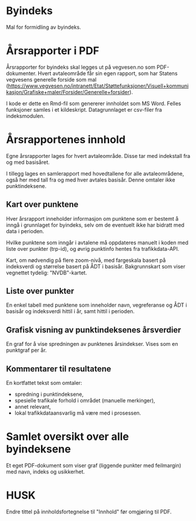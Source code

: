 # Byindeks
Mal for formidling av byindeks.

# Årsrapporter i PDF
Årsrapporter for byindeks skal legges ut på vegvesen.no som PDF-dokumenter. Hvert avtaleområde får sin egen rapport, som har Statens vegvesens generelle forside som mal (https://www.vegvesen.no/intranett/Etat/Støttefunksjoner/Visuell+kommunikasjon/Grafiske+maler/Forsider/Generelle+forsider).

I kode er dette en Rmd-fil som genererer innholdet som MS Word. Felles funksjoner samles i et kildeskript. Datagrunnlaget er csv-filer fra indeksmodulen.

# Årsrapportenes innhold
Egne årsrapporter lages for hvert avtaleområde. Disse tar med indekstall fra og med basisåret.

I tillegg lages en samlerapport med hovedtallene for alle avtaleområdene, også her med tall fra og med hver avtales basisår. Denne omtaler ikke punktindeksene.

## Kart over punktene
Hver årsrapport inneholder informasjon om punktene som er bestemt å inngå i grunnlaget for byindeks, selv om de eventuelt ikke har bidratt med data i perioden.

Hvilke punktene som inngår i avtalene må oppdateres manuelt i koden med liste over punkter (trp-id), og øvrig punktinfo hentes fra trafikkdata-API.

Kart, om nødvendig på flere zoom-nivå, med fargeskala basert på indeksverdi og størrelse basert på ÅDT i basisår. Bakgrunnskart som viser vegnettet tydelig: "NVDB"-kartet.

## Liste over punkter
En enkel tabell med punktene som inneholder navn, vegreferanse og ÅDT i basisår og indeksverdi hittil i år, samt hittil i perioden.

## Grafisk visning av punktindeksenes årsverdier
En graf for å vise spredningen av punktenes årsindekser. Vises som en punktgraf per år.

## Kommentarer til resultatene
En kortfattet tekst som omtaler:

- spredning i punktindeksene,
- spesielle trafikale forhold i området (manuelle merkinger),
- annet relevant,
- lokal trafikkdataansvarlig må være med i prosessen.

# Samlet oversikt over alle byindeksene
Et eget PDF-dokument som viser graf (liggende punkter med feilmargin) med navn, indeks og usikkerhet.

# HUSK
Endre tittel på innholdsfortegnelse til "Innhold" før omgjøring til PDF.

